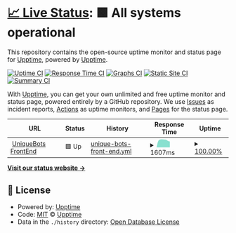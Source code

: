 # [📈 Live Status](https://status.piko.app): <!--live status--> **🟩 All systems operational**

This repository contains the open-source uptime monitor and status page for [Upptime](https://upptime.js.org), powered by [Upptime](https://github.com/upptime/upptime).

[![Uptime CI](https://github.com/koj-co/upptime/workflows/Uptime%20CI/badge.svg)](https://github.com/koj-co/upptime/actions?query=workflow%3A%22Uptime+CI%22)
[![Response Time CI](https://github.com/koj-co/upptime/workflows/Response%20Time%20CI/badge.svg)](https://github.com/koj-co/upptime/actions?query=workflow%3A%22Response+Time+CI%22)
[![Graphs CI](https://github.com/koj-co/upptime/workflows/Graphs%20CI/badge.svg)](https://github.com/koj-co/upptime/actions?query=workflow%3A%22Graphs+CI%22)
[![Static Site CI](https://github.com/koj-co/upptime/workflows/Static%20Site%20CI/badge.svg)](https://github.com/koj-co/upptime/actions?query=workflow%3A%22Static+Site+CI%22)
[![Summary CI](https://github.com/koj-co/upptime/workflows/Summary%20CI/badge.svg)](https://github.com/koj-co/upptime/actions?query=workflow%3A%22Summary+CI%22)

With [Upptime](https://upptime.js.org), you can get your own unlimited and free uptime monitor and status page, powered entirely by a GitHub repository. We use [Issues](https://github.com/upptime/upptime/issues) as incident reports, [Actions](https://github.com/upptime/upptime/actions) as uptime monitors, and [Pages](https://status.piko.app) for the status page.

<!--start: status pages-->
<!-- This summary is generated by Upptime (https://github.com/upptime/upptime) -->
<!-- Do not edit this manually, your changes will be overwritten -->
<!-- prettier-ignore -->
| URL | Status | History | Response Time | Uptime |
| --- | ------ | ------- | ------------- | ------ |
| <img alt="" src="https://favicons.githubusercontent.com/uniquebots.kr" height="13"> [UniqueBots FrontEnd](https://uniquebots.kr) | 🟩 Up | [unique-bots-front-end.yml](https://github.com/pikokr/status-page/commits/HEAD/history/unique-bots-front-end.yml) | <details><summary><img alt="Response time graph" src="./graphs/unique-bots-front-end/response-time-week.png" height="20"> 1607ms</summary><br><a href="https://status.piko.app/history/unique-bots-front-end"><img alt="Response time 1275" src="https://img.shields.io/endpoint?url=https%3A%2F%2Fraw.githubusercontent.com%2Fpikokr%2Fstatus-page%2FHEAD%2Fapi%2Funique-bots-front-end%2Fresponse-time.json"></a><br><a href="https://status.piko.app/history/unique-bots-front-end"><img alt="24-hour response time 1425" src="https://img.shields.io/endpoint?url=https%3A%2F%2Fraw.githubusercontent.com%2Fpikokr%2Fstatus-page%2FHEAD%2Fapi%2Funique-bots-front-end%2Fresponse-time-day.json"></a><br><a href="https://status.piko.app/history/unique-bots-front-end"><img alt="7-day response time 1607" src="https://img.shields.io/endpoint?url=https%3A%2F%2Fraw.githubusercontent.com%2Fpikokr%2Fstatus-page%2FHEAD%2Fapi%2Funique-bots-front-end%2Fresponse-time-week.json"></a><br><a href="https://status.piko.app/history/unique-bots-front-end"><img alt="30-day response time 1655" src="https://img.shields.io/endpoint?url=https%3A%2F%2Fraw.githubusercontent.com%2Fpikokr%2Fstatus-page%2FHEAD%2Fapi%2Funique-bots-front-end%2Fresponse-time-month.json"></a><br><a href="https://status.piko.app/history/unique-bots-front-end"><img alt="1-year response time 1275" src="https://img.shields.io/endpoint?url=https%3A%2F%2Fraw.githubusercontent.com%2Fpikokr%2Fstatus-page%2FHEAD%2Fapi%2Funique-bots-front-end%2Fresponse-time-year.json"></a></details> | <details><summary><a href="https://status.piko.app/history/unique-bots-front-end">100.00%</a></summary><a href="https://status.piko.app/history/unique-bots-front-end"><img alt="All-time uptime 98.23%" src="https://img.shields.io/endpoint?url=https%3A%2F%2Fraw.githubusercontent.com%2Fpikokr%2Fstatus-page%2FHEAD%2Fapi%2Funique-bots-front-end%2Fuptime.json"></a><br><a href="https://status.piko.app/history/unique-bots-front-end"><img alt="24-hour uptime 100.00%" src="https://img.shields.io/endpoint?url=https%3A%2F%2Fraw.githubusercontent.com%2Fpikokr%2Fstatus-page%2FHEAD%2Fapi%2Funique-bots-front-end%2Fuptime-day.json"></a><br><a href="https://status.piko.app/history/unique-bots-front-end"><img alt="7-day uptime 100.00%" src="https://img.shields.io/endpoint?url=https%3A%2F%2Fraw.githubusercontent.com%2Fpikokr%2Fstatus-page%2FHEAD%2Fapi%2Funique-bots-front-end%2Fuptime-week.json"></a><br><a href="https://status.piko.app/history/unique-bots-front-end"><img alt="30-day uptime 99.19%" src="https://img.shields.io/endpoint?url=https%3A%2F%2Fraw.githubusercontent.com%2Fpikokr%2Fstatus-page%2FHEAD%2Fapi%2Funique-bots-front-end%2Fuptime-month.json"></a><br><a href="https://status.piko.app/history/unique-bots-front-end"><img alt="1-year uptime 98.23%" src="https://img.shields.io/endpoint?url=https%3A%2F%2Fraw.githubusercontent.com%2Fpikokr%2Fstatus-page%2FHEAD%2Fapi%2Funique-bots-front-end%2Fuptime-year.json"></a></details>

<!--end: status pages-->

[**Visit our status website →**](https://status.piko.app)

## 📄 License

- Powered by: [Upptime](https://github.com/upptime/upptime)
- Code: [MIT](./LICENSE) © [Upptime](https://upptime.js.org)
- Data in the `./history` directory: [Open Database License](https://opendatacommons.org/licenses/odbl/1-0/)
